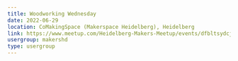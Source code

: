```yaml
---
title: Woodworking Wednesday
date: 2022-06-29
location: CoMakingSpace (Makerspace Heidelberg), Heidelberg
link: https://www.meetup.com/Heidelberg-Makers-Meetup/events/dfbltsydcjbmc/
usergroup: makershd
type: usergroup
---
```

